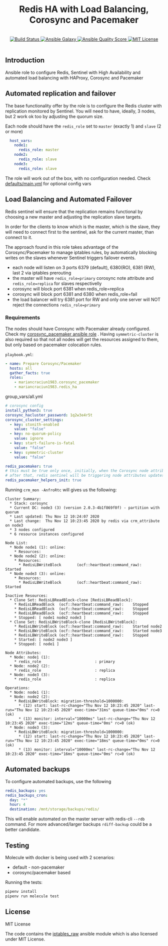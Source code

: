 <h1 align="center">Redis HA with Load Balancing, Corosync and Pacemaker</h1>
<br />

<div align="center">
  <a href="https://travis-ci.com/mariancraciun1983/ansible-redis-ha">
    <img src="https://travis-ci.com/mariancraciun1983/ansible-redis-ha.svg?branch=master" alt="Build Status" />
  </a>
  <a href="https://galaxy.ansible.com/mariancraciun1983/redis_ha">
    <img src="https://img.shields.io/ansible/role/51765" alt="Ansible Galaxy" />
  </a>
  <a href="https://galaxy.ansible.com/mariancraciun1983/redis_ha">
    <img src="https://img.shields.io/ansible/quality/51765" alt="Ansible Quality Score" />
  </a>
  <a href="https://opensource.org/licenses/MIT">
    <img src="https://img.shields.io/badge/License-MIT-blue.svg" alt="MIT License" />
  </a>
</div>
<br />



## Introduction

  Ansible role to configure Redis, Sentinel with High Availability
    and automated load balancing with HAProxy, Corosync and Pacemaker


## Automated replication and failover

The base functionality offer by the role is to configure the Redis cluster with replication monitored
by Sentinel. 
You will need to have, ideally, 3 nodes, but 2 work ok too by adjusting the quorum size.

Each node should have the `redis_role` set to `master` (exactly 1)  and `slave` (2 or more)
```yaml
  host_vars:
    node1:
      redis_role: master
    node2:
      redis_role: slave
    node3:
      redis_role: slave
```

The role will work out of the box, with no configuration needed. Check [defaults/main.yml](./defaults/main.yml) for optional config vars

## Load Balancing and Automated Failover

Redis sentinel will ensure that the replication remains functional by choosing a new master and adjusting the replication slave targets. 

In order for the clients to know which is the master, which is the slave, they will need to connect first
to the sentinel, ask for the current master, than connect to it.

The approach found in this role takes advantage of the Corosync/Pacemaker to manage iptables rules, by automatically blocking writes on the slaves whenever Sentinel triggers failover events.

- each node will listen on 3 ports 6379 (default), 6380(RO), 6381 (RW), last 2 via iptables prerouting
- the master will have `redis_role=primary` corosync note attribute and `redis_role=replica` for slaves respectivelly
- corosync will block port 6381 when redis_role=replica
- corosync will block port 6381 and 6380 when redis_role=fail
- the load balancer will try 6381 port for RW and only one server will NOT reject the connections `redis_role=primary`

### Requirements
The nodes should have Corosync with Pacemaker already configured. Check my [corosync_pacemaker ansible role](https://github.com/mariancraciun1983/ansible-corosync-pacemaker) . Having `symmetric-cluster` is also required so that not all nodes will get the resources assigned to them, but only based on pacemaker colocation rules.

`playbook.yml`:

```yaml
- name: Prepare Corosync/Pacemaker
  hosts: all
  gather_facts: true
  roles:
    - mariancraciun1983.corosync_pacemaker
    - mariancraciun1983.redis_ha
```

group_vars/all.yml
```yaml
# corosync config
install_python3: true
corosync_hacluster_password: 1q2w3e4r5t
corosync_cluster_settings:
  - key: stonith-enabled
    value: "false"
  - key: no-quorum-policy
    value: ignore
  - key: start-failure-is-fatal
    value: "false"
  - key: symmetric-cluster
    value: "false"

redis_pacemaker: true
# this must be true only once, initially, when the Corosync node attributes need to be configured
# after that, redis sentinel will be triggering node attributes updates in case of a failover
redis_pacemaker_helpers_init: true
```

Running `crm_mon -AnfroRtc` will gives us the following:
```
Cluster Summary:
  * Stack: corosync
  * Current DC: node3 (3) (version 2.0.3-4b1f869f0f) - partition with quorum
  * Last updated: Thu Nov 12 10:24:07 2020
  * Last change:  Thu Nov 12 10:23:45 2020 by redis via crm_attribute on node3
  * 3 nodes configured
  * 6 resource instances configured

Node List:
  * Node node1 (1): online:
    * Resources:
  * Node node2 (2): online:
    * Resources:
      * RedisLBWriteBlock       (ocf::heartbeat:command_raw):    Started
  * Node node3 (3): online:
    * Resources:
      * RedisLBWriteBlock       (ocf::heartbeat:command_raw):    Started

Inactive Resources:
  * Clone Set: RedisLBReadBlock-clone [RedisLBReadBlock]:
    * RedisLBReadBlock  (ocf::heartbeat:command_raw):    Stopped
    * RedisLBReadBlock  (ocf::heartbeat:command_raw):    Stopped
    * RedisLBReadBlock  (ocf::heartbeat:command_raw):    Stopped
    * Stopped: [ node1 node2 node3 ]
  * Clone Set: RedisLBWriteBlock-clone [RedisLBWriteBlock]:
    * RedisLBWriteBlock (ocf::heartbeat:command_raw):    Started node2
    * RedisLBWriteBlock (ocf::heartbeat:command_raw):    Started node3
    * RedisLBWriteBlock (ocf::heartbeat:command_raw):    Stopped
    * Started: [ node2 node3 ]
    * Stopped: [ node1 ]

Node Attributes:
  * Node: node1 (1):
    * redis_role                        : primary   
  * Node: node2 (2):
    * redis_role                        : replica   
  * Node: node3 (3):
    * redis_role                        : replica   

Operations:
  * Node: node1 (1):
  * Node: node2 (2):
    * RedisLBWriteBlock: migration-threshold=1000000:
      * (12) start: last-rc-change="Thu Nov 12 10:23:45 2020" last-run="Thu Nov 12 10:23:45 2020" exec-time="31ms" queue-time="0ms" rc=0 (ok)
      * (13) monitor: interval="10000ms" last-rc-change="Thu Nov 12 10:23:45 2020" exec-time="12ms" queue-time="0ms" rc=0 (ok)
  * Node: node3 (3):
    * RedisLBWriteBlock: migration-threshold=1000000:
      * (12) start: last-rc-change="Thu Nov 12 10:23:45 2020" last-run="Thu Nov 12 10:23:45 2020" exec-time="18ms" queue-time="0ms" rc=0 (ok)
      * (13) monitor: interval="10000ms" last-rc-change="Thu Nov 12 10:23:45 2020" exec-time="16ms" queue-time="0ms" rc=0 (ok)

```

## Automated backups

To configure automated backups, use the following

```yaml
redis_backups: yes
redis_backups_cron:
  day: "*"
  hour: 4
  destination: /mnt/storage/backups/redis/
```

This will enable automated on the master server with redis-cli `--rdb` command. 
For more advanced/larger backups `rdiff-backup` could be a better candidate.



## Testing

Molecule with docker is being used with 2 scenarios:
 - default - non-pacemaker
 - corosync/pacemaker based

Running the tests:
```bash
pipenv install
pipenv run molecule test
```

## License

MIT License

The code contains the [iptables_raw](https://github.com/Nordeus/ansible_iptables_raw) ansible module which is also licensed under MIT License.